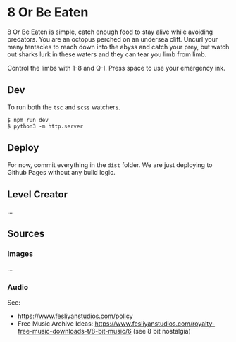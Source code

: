 
# 8 Or Be Eaten

8 Or Be Eaten is simple, catch enough food to stay alive while avoiding predators. You are an octopus perched
on an undersea cliff. Uncurl your many tentacles to reach down into the abyss and catch your prey, but watch out
sharks lurk in these waters and they can tear you limb from limb. 

Control the limbs with 1-8 and Q-I. Press space to use your emergency ink.

## Dev

To run both the `tsc` and `scss` watchers.

```
$ npm run dev
$ python3 -m http.server
```

## Deploy

For now, commit everything in the `dist` folder. We are just deploying to Github Pages without any build logic.

## Level Creator

...

## Sources


### Images

...

### Audio

See:
- https://www.fesliyanstudios.com/policy
- Free Music Archive
Ideas: https://www.fesliyanstudios.com/royalty-free-music-downloads-t/8-bit-music/6 (see 8 bit nostalgia)